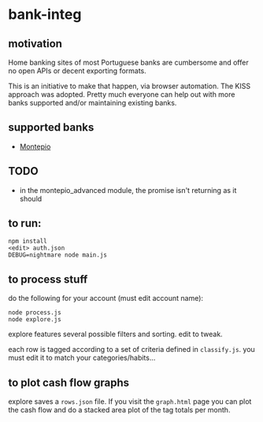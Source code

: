 # bank-integ

## motivation

Home banking sites of most Portuguese banks are cumbersome and offer no open APIs or decent exporting formats.

This is an initiative to make that happen, via browser automation. The KISS approach was adopted.
Pretty much everyone can help out with more banks supported and/or maintaining existing banks.


## supported banks

* [Montepio](https://www.montepio.pt)


## TODO

* in the montepio_advanced module, the promise isn't returning as it should


## to run:

    npm install
    <edit> auth.json
    DEBUG=nightmare node main.js


## to process stuff

do the following for your account (must edit account name):

    node process.js
    node explore.js

explore features several possible filters and sorting. edit to tweak.

each row is tagged according to a set of criteria defined in `classify.js`. you must edit it to match your categories/habits...


## to plot cash flow graphs

explore saves a `rows.json` file. If you visit the `graph.html` page you can plot the cash flow and do a stacked area plot of the tag totals per month.
